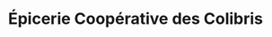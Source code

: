 ---
title: "Épicerie Coopérative des Colibris"
url: /mont-de-marsan/epicerie-cooperative-des-colibris/
shop: commodité
---